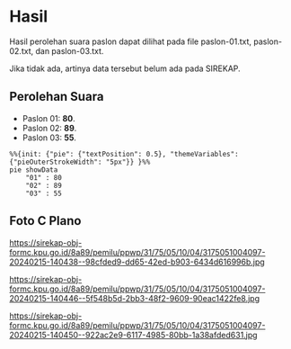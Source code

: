 # Hasil

Hasil perolehan suara paslon dapat dilihat pada file paslon-01.txt, paslon-02.txt, dan paslon-03.txt.

Jika tidak ada, artinya data tersebut belum ada pada SIREKAP.

## Perolehan Suara

 * Paslon 01: **80**.
 * Paslon 02: **89**.
 * Paslon 03: **55**.

```mermaid
%%{init: {"pie": {"textPosition": 0.5}, "themeVariables": {"pieOuterStrokeWidth": "5px"}} }%%
pie showData
    "01" : 80
    "02" : 89
    "03" : 55
```
## Foto C Plano

https://sirekap-obj-formc.kpu.go.id/8a89/pemilu/ppwp/31/75/05/10/04/3175051004097-20240215-140438--98cfded9-dd65-42ed-b903-6434d616996b.jpg

https://sirekap-obj-formc.kpu.go.id/8a89/pemilu/ppwp/31/75/05/10/04/3175051004097-20240215-140446--5f548b5d-2bb3-48f2-9609-90eac1422fe8.jpg

https://sirekap-obj-formc.kpu.go.id/8a89/pemilu/ppwp/31/75/05/10/04/3175051004097-20240215-140450--922ac2e9-6117-4985-80bb-1a38afded631.jpg
